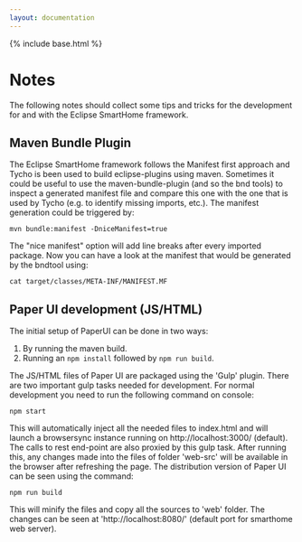```yaml
---
layout: documentation
---
```


{% include base.html %}

Notes
===
The following notes should collect some tips and tricks for the development for and with the Eclipse SmartHome framework.

Maven Bundle Plugin
---

The Eclipse SmartHome framework follows the Manifest first approach and Tycho is been used to build eclipse-plugins using maven.
Sometimes it could be useful to use the maven-bundle-plugin (and so the bnd tools) to inspect a generated manifest file and compare this one with the one that is used by Tycho (e.g. to identify missing imports, etc.).
The manifest generation could be triggered by:

    mvn bundle:manifest -DniceManifest=true

The "nice manifest" option will add line breaks after every imported package.
Now you can have a look at the manifest that would be generated by the bndtool using:

    cat target/classes/META-INF/MANIFEST.MF

Paper UI development (JS/HTML)
---

The initial setup of PaperUI can be done in two ways:

1. By running the maven build.
2. Running an `npm install` followed by `npm run build`.

The JS/HTML files of Paper UI are packaged using the 'Gulp' plugin. There are two important gulp tasks needed for development. For normal development you need to run the following command on console:

    npm start

This will automatically inject all the needed files to index.html and will launch a browsersync instance running on http://localhost:3000/ (default). The calls to rest end-point are also proxied by this gulp task. After running this, any changes made into the files of folder 'web-src' will be available in the browser after refreshing the page.
The distribution version of Paper UI can be seen using the command:

    npm run build

This will minify the files and copy all the sources to 'web' folder. The changes can be seen at 'http://localhost:8080/' (default port for smarthome web server).
